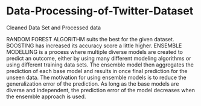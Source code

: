 # Data-Processing-of-Twitter-Dataset
Cleaned Data Set and Processed data 


RANDOM FOREST ALGORITHM suits the best for the given dataset.
BOOSTING has increased its accuracy score a little higher.
ENSEMBLE MODELLING is a process where multiple diverse models are created to predict an outcome, either by using many different modeling algorithms or using different training data sets.
The ensemble model then aggregates the prediction of each base model and results in once final prediction for the unseen data.
The motivation for using ensemble models is to reduce the generalization error of the prediction. As long as the base models are diverse and independent, the prediction error of the model decreases when the ensemble approach is used.
